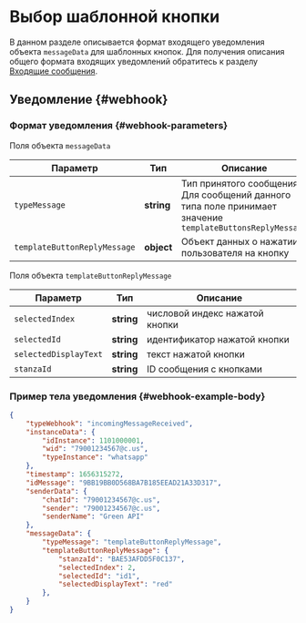 # Выбор шаблонной кнопки

В данном разделе описывается формат входящего уведомления объекта `messageData` для шаблонных кнопок. Для получения описания общего формата входящих уведомлений обратитесь к разделу [Входящие сообщения](/docs/api/receiving/notifications-format/incoming-message/Webhook-IncomingMessageReceived.md). 

## Уведомление {#webhook}

### Формат уведомления {#webhook-parameters}

Поля объекта `messageData`

Параметр | Тип | Описание
----- | ----- | -----
`typeMessage` | **string** | Тип принятого сообщения. Для сообщений данного типа поле принимает значение `templateButtonsReplyMessage`
`templateButtonReplyMessage` | **object** | Объект данных о нажатии пользователя на кнопку

Поля объекта `templateButtonReplyMessage`

Параметр | Тип | Описание
----- | ----- | -----
`selectedIndex` | **string** | числовой индекс нажатой кнопки
`selectedId` | **string** | идентификатор нажатой кнопки
`selectedDisplayText` | **string** | текст нажатой кнопки
`stanzaId` | **string** | ID сообщения с кнопками

### Пример тела уведомления {#webhook-example-body}

```json
{
    "typeWebhook": "incomingMessageReceived",
    "instanceData": {
        "idInstance": 1101000001,
        "wid": "79001234567@c.us",
        "typeInstance": "whatsapp"
    },
    "timestamp": 1656315272,
    "idMessage": "9BB19BB0D568BA7B185EEAD21A33D317",
    "senderData": {
        "chatId": "79001234567@c.us",
        "sender": "79001234567@c.us",
        "senderName": "Green API"
    },
    "messageData": {
        "typeMessage": "templateButtonReplyMessage",
        "templateButtonReplyMessage": {
            "stanzaId": "BAE53AFDD5F0C137",
            "selectedIndex": 2,
            "selectedId": "id1",
            "selectedDisplayText": "red"
        },
    }
}
```
